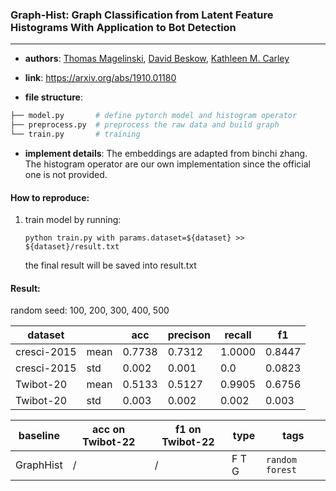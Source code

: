 ### Graph-Hist: Graph Classification from Latent Feature Histograms With Application to Bot Detection

---

- **authors**: [Thomas Magelinski](https://arxiv.org/search/cs?searchtype=author&query=Magelinski%2C+T), [David Beskow](https://arxiv.org/search/cs?searchtype=author&query=Beskow%2C+D), [Kathleen M. Carley](https://arxiv.org/search/cs?searchtype=author&query=Carley%2C+K+M)

- **link**: https://arxiv.org/abs/1910.01180

- **file structure**: 

```python
├── model.py       # define pytorch model and histogram operator
├── preprocess.py  # preprocess the raw data and build graph
└── train.py       # training
```

- **implement details**: The embeddings are adapted from binchi zhang. The histogram operator are our own implementation since the official one is not provided.

  

#### How to reproduce:

1. train model by running:

   `python train.py with params.dataset=${dataset} >> ${dataset}/result.txt`

   the final result will be saved into result.txt



#### Result:

random seed: 100, 200, 300, 400, 500

| dataset   |      | acc    | precison | recall | f1     |
| --------- | ---- | ------ | -------- | ------ | ------ |
| cresci-2015 | mean | 0.7738 | 0.7312   | 1.0000 | 0.8447 |
| cresci-2015 | std  | 0.002  | 0.001    | 0.0    | 0.0823 |
| Twibot-20 | mean | 0.5133 | 0.5127   | 0.9905 | 0.6756 |
| Twibot-20 | std  | 0.003  | 0.002    | 0.002    | 0.003 |





| baseline  | acc on Twibot-22 | f1 on Twibot-22 | type  | tags            |
| --------- | ---------------- | --------------- | ----- | --------------- |
| GraphHist | /                | /               | F T G | `random forest` |
